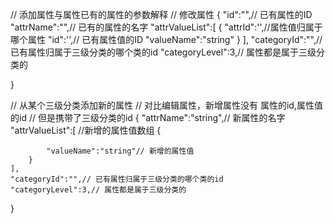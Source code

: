 // 添加属性与属性已有的属性的参数解释
// 修改属性
{
"id":"",// 已有属性的ID
"attrName":"",// 已有的属性的名字
"attrValueList":[
{
"attrId":'',//属性值归属于哪个属性
"id":'',// 已有属性值的ID
"valueName":"string"
}
],
"categoryId":"",// 已有属性归属于三级分类的哪个类的id
"categoryLevel":3,// 属性都是属于三级分类的

}

// 从某个三级分类添加新的属性
// 对比编辑属性，新增属性没有 属性的id,属性值的id
// 但是携带了三级分类的id
{
"attrName":"string",// 新属性的名字
"attrValueList":[ //新增的属性值数组
{

            "valueName":"string"// 新增的属性值
        }
    ],
    "categoryId":"",// 已有属性归属于三级分类的哪个类的id
    "categoryLevel":3,// 属性都是属于三级分类的

}
